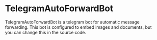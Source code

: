 # TelegramAutoForwardBot
TelegramAutoForwardBot is a telegram bot for automatic message forwarding.  This bot is configured to embed images and documents, but you can change this in the source code.
